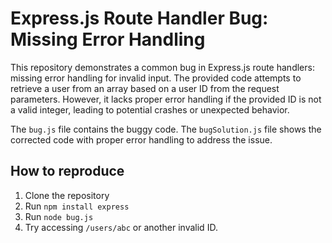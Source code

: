 # Express.js Route Handler Bug: Missing Error Handling

This repository demonstrates a common bug in Express.js route handlers: missing error handling for invalid input.  The provided code attempts to retrieve a user from an array based on a user ID from the request parameters. However, it lacks proper error handling if the provided ID is not a valid integer, leading to potential crashes or unexpected behavior.

The `bug.js` file contains the buggy code.  The `bugSolution.js` file shows the corrected code with proper error handling to address the issue.

## How to reproduce

1. Clone the repository
2. Run `npm install express`
3. Run `node bug.js`
4. Try accessing `/users/abc` or another invalid ID.
